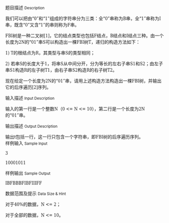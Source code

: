 <div class="panel panel-default">
<div class="area-title">
<span>
题目描述
<small>Description</small>
</span></div>
<div class="panel-body">

<p style="">我们可以把由“<span style="font-family: DejaVu Serif Condensed,serif;">0<span style="">”</span></span>和“<span style="font-family: DejaVu Serif Condensed,serif;">1<span style="">”</span></span>组成的字符串分为三类：全“<span style="font-family: DejaVu Serif Condensed,serif;">0<span style="">”</span></span>串称为<span style="font-family: DejaVu Serif Condensed,serif;">B</span>串，全“<span style="font-family: DejaVu Serif Condensed,serif;">1<span style="">”</span></span>串称为<span style="font-family: DejaVu Serif Condensed,serif;">I</span>串，既含“<span style="font-family: DejaVu Serif Condensed,serif;">0<span style="">”</span></span>又含“<span style="font-family: DejaVu Serif Condensed,serif;">1<span style="">”</span></span>的串则称为<span style="font-family: DejaVu Serif Condensed,serif;">F</span>串。</p>
<p style=""><span style="font-family: DejaVu Serif Condensed,serif;">FBI</span>树是一种二叉树<span style="font-family: DejaVu Serif Condensed,serif;">[1]</span>，它的结点类型也包括<span style="font-family: DejaVu Serif Condensed,serif;">F</span>结点，<span style="font-family: DejaVu Serif Condensed,serif;">B</span>结点和<span style="font-family: DejaVu Serif Condensed,serif;">I</span>结点三种。由一个长度为<span style="font-family: DejaVu Serif Condensed,serif;">2N</span>的“<span style="font-family: DejaVu Serif Condensed,serif;">01<span style="">”</span></span>串<span style="font-family: DejaVu Serif Condensed,serif;">S</span>可以构造出一棵<span style="font-family: DejaVu Serif Condensed,serif;">FBI</span>树<span style="font-family: DejaVu Serif Condensed,serif;">T</span>，递归的构造方法如下：</p>
<p style=""><span style="font-family: DejaVu Serif Condensed,serif;">1) T</span>的根结点为<span style="font-family: DejaVu Serif Condensed,serif;">R</span>，其类型与串<span style="font-family: DejaVu Serif Condensed,serif;">S</span>的类型相同；</p>
<p style=""><span style="font-family: DejaVu Serif Condensed,serif;">2) </span>若串<span style="font-family: DejaVu Serif Condensed,serif;">S</span>的长度大于<span style="font-family: DejaVu Serif Condensed,serif;">1</span>，将串<span style="font-family: DejaVu Serif Condensed,serif;">S</span>从中间分开，分为等长的左右子串<span style="font-family: DejaVu Serif Condensed,serif;">S1</span>和<span style="font-family: DejaVu Serif Condensed,serif;">S2</span>；由左子串<span style="font-family: DejaVu Serif Condensed,serif;">S1</span>构造<span style="font-family: DejaVu Serif Condensed,serif;">R</span>的左子树<span style="font-family: DejaVu Serif Condensed,serif;">T1</span>，由右子串<span style="font-family: DejaVu Serif Condensed,serif;">S2</span>构造<span style="font-family: DejaVu Serif Condensed,serif;">R</span>的右子树<span style="font-family: DejaVu Serif Condensed,serif;">T2</span>。</p>
<p style="">现在给定一个长度为<span style="font-family: DejaVu Serif Condensed,serif;">2N</span>的“<span style="font-family: DejaVu Serif Condensed,serif;">01<span style="">”</span></span>串，请用上述构造方法构造出一棵<span style="font-family: DejaVu Serif Condensed,serif;">FBI</span>树，并输出它的后序遍历<span style="font-family: DejaVu Serif Condensed,serif;">[2]</span>序列。</p>

</div>
</div>

<div class="panel panel-default">
<div class="area-title">
<span>
输入描述
<small>Input Description</small>
</span></div>
<div class="panel-body">
<p style="">输入的第一行是一个整数<span style="font-family: DejaVu Serif Condensed,serif;">N</span>（<span style="font-family: DejaVu Serif Condensed,serif;">0 &lt;= N &lt;= 10</span>），第二行是一个长度为<span style="font-family: DejaVu Serif Condensed,serif;">2N</span>的“<span style="font-family: DejaVu Serif Condensed,serif;">01<span style="">”</span></span>串。</p>

</div>
</div>
<div  class="panel panel-default">
<div class="area-title">
<span>
输出描述
<small>Output Description</small>
</span></div>
<div class="panel-body">

<p style="margin-bottom: 0cm;">输出<span style="margin-bottom: 0cm;">t</span>包括一行，这一行只包含一个字符串，即<span style="font-family: DejaVu Serif Condensed,serif;">FBI</span>树的后序遍历序列。</p>

</div>
</div>


<div class="panel panel-default">
<div class="area-title">
<span>
样例输入
<small>Sample Input</small>
</span></div>
<div class="panel-body">
<p style=""><span style="font-family: DejaVu Serif Condensed,serif;">3</span></p>
<p style=""><span style="font-family: DejaVu Serif Condensed,serif;">10001011</span></p>

</div>
</div>

<div class="panel panel-default">
<div class="area-title">
<span>
样例输出
<small>Sample Output</small>
</span></div>
<div class="panel-body">
<p style=""><span style="font-family: DejaVu Serif Condensed,serif;">IBFBBBFIBFIIIFF</span></p>

</div>
</div>

<div class="panel panel-default">
<div class="area-title">
<span>
数据范围及提示
<small>Data Size & Hint</small>
</span></div>
<div class="panel-body">
<p style="">对于<span style="font-family: DejaVu Serif Condensed,serif;">40%</span>的数据，<span style="font-family: DejaVu Serif Condensed,serif;">N &lt;= 2</span>；</p>
<p style="">对于全部的数据，<span style="font-family: DejaVu Serif Condensed,serif;">N &lt;= 10</span>。</p>
</div>
</div>